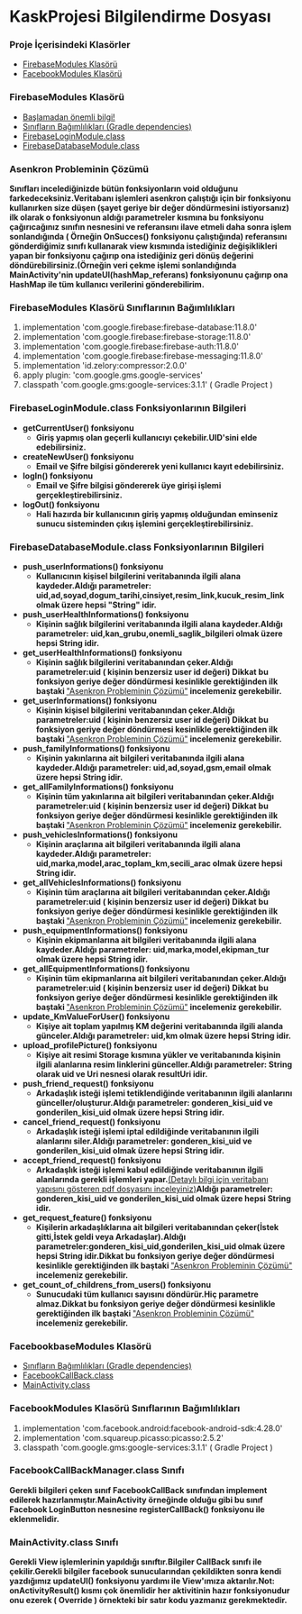 # KaskProjesi Bilgilendirme Dosyası

<h3>Proje İçerisindeki Klasörler</h3>
<ul>
  <li><a href="#git_firebaseModules"<b>FirebaseModules Klasörü</b></a></li>
  <li><a href="#git_facebookModules"<b>FacebookModules Klasörü</b></a></li>
</ul>  

<a name="git_firebaseModules"><h3>FirebaseModules Klasörü</h3></a>
<ul>
   <li><a href="#git_firebaseBilgi"<b>Başlamadan önemli bilgi!</b></a></li>
   <li><a href="#git_firebaseBagimliliklar"<b>Sınıfların Bağımlılıkları (Gradle dependencies) </b></a></li>
  <li><a href="#git_firebaseLogin"<b>FirebaseLoginModule.class</b></a></li>
  <li><a href="#git_firebaseDatabase"<b>FirebaseDatabaseModule.class</b></a></li>
</ul>  

<a name="git_firebaseBilgi"><h3>Asenkron Probleminin Çözümü</h3></a>
<b>Sınıfları incelediğinizde bütün fonksiyonların void olduğunu farkedeceksiniz.Veritabanı işlemleri asenkron çalıştığı için bir fonksiyonu kullanırken size düşen (şayet geriye bir değer döndürmesini istiyorsanız) ilk olarak o fonksiyonun aldığı parametreler kısmına bu fonksiyonu çağırıcağınız sınıfın nesnesini ve referansını ilave etmeli daha sonra işlem sonlandığında ( Örneğin OnSucces() fonksiyonu çalıştığında) referansını gönderdiğimiz sınıfı kullanarak view kısmında istediğiniz değişiklikleri yapan bir fonksiyonu çağırıp ona istediğiniz geri dönüş değerini döndürebilirsiniz.(Örneğin veri çekme işlemi sonlandığında MainActivity'nin updateUI(hashMap_referans) fonksiyonunu çağırıp ona HashMap<String> ile tüm kullanıcı verilerini gönderebilirim.</b>

<a name="git_firebaseBagimliliklar"><h3>FirebaseModules Klasörü Sınıflarının Bağımlılıkları</h3></a>
<ol>
  <li>implementation 'com.google.firebase:firebase-database:11.8.0'</li>
  <li>implementation 'com.google.firebase:firebase-storage:11.8.0'</li>
  <li>implementation 'com.google.firebase:firebase-auth:11.8.0'</li>
  <li>implementation 'com.google.firebase:firebase-messaging:11.8.0'</li>
  <li> implementation 'id.zelory:compressor:2.0.0'</li>
  <li>apply plugin: 'com.google.gms.google-services'</li>
  <li>classpath 'com.google.gms:google-services:3.1.1' ( Gradle Project )</li>
</ol> 
  
<a name="git_firebaseLogin"><h3>FirebaseLoginModule.class Fonksiyonlarının Bilgileri</h3></a>
<ul>
  <li><b>getCurrentUser() fonksiyonu</b>
    <ul><li><b>Giriş yapmış olan geçerli kullanıcıyı çekebilir.UID'sini elde edebilirsiniz.</b></li></ul></li>
   <li><b>createNewUser() fonksiyonu</b>
    <ul><li><b>Email ve Şifre bilgisi göndererek yeni kullanıcı kayıt edebilirsiniz.</b></li></ul></li>
   <li><b>logIn() fonksiyonu</b>
    <ul><li><b>Email ve Şifre bilgisi göndererek üye girişi işlemi gerçekleştirebilirsiniz.</b></li></ul></li>
    <li><b>logOut() fonksiyonu</b>
    <ul><li><b>Hali hazırda bir kullanıcının giriş yapmış olduğundan eminseniz sunucu sisteminden çıkış işlemini gerçekleştirebilirsiniz.</b></li></ul></li>
</ul>  

<a name="git_firebaseDatabase"><h3>FirebaseDatabaseModule.class Fonksiyonlarının Bilgileri</h3></a>
<ul>
  <li><b>push_userInformations() fonksiyonu</b>
    <ul><li><b>Kullanıcının kişisel bilgilerini veritabanında ilgili alana kaydeder.Aldığı parametreler: uid,ad,soyad,dogum_tarihi,cinsiyet,resim_link,kucuk_resim_link olmak üzere hepsi "String" idir.</b></li></ul></li>
   <li><b> push_userHealthInformations() fonksiyonu</b>
    <ul><li><b>Kişinin sağlık bilgilerini veritabanında ilgili alana kaydeder.Aldığı parametreler: uid,kan_grubu,onemli_saglik_bilgileri olmak üzere hepsi String idir.</b></li></ul></li>
   <li><b>get_userHealthInformations() fonksiyonu</b>
    <ul><li><b>Kişinin sağlık bilgilerini veritabanından çeker.Aldığı parametreler:uid ( kişinin benzersiz user id değeri) Dikkat bu fonksiyon geriye değer döndürmesi kesinlikle gerektiğinden ilk baştaki </b><a href="#git_firebaseBilgi"<b>"Asenkron Probleminin Çözümü"</b></a><b> incelemeniz gerekebilir.</b></li></ul></li>
   <li><b>get_userInformations() fonksiyonu</b>
    <ul><li><b>Kişinin kişisel bilgilerini veritabanından çeker.Aldığı parametreler:uid ( kişinin benzersiz user id değeri) Dikkat bu fonksiyon geriye değer döndürmesi kesinlikle gerektiğinden ilk baştaki </b><a href="#git_firebaseBilgi"<b>"Asenkron Probleminin Çözümü"</b></a><b> incelemeniz gerekebilir.</b></li></ul></li>
 <li><b> push_familyInformations() fonksiyonu</b>
    <ul><li><b>Kişinin yakınlarına ait bilgileri veritabanında ilgili alana kaydeder.Aldığı parametreler: uid,ad,soyad,gsm,email olmak üzere hepsi String idir.</b></li></ul></li>
<li><b>get_allFamilyInformations() fonksiyonu</b>
    <ul><li><b>Kişinin tüm yakınlarına ait bilgileri veritabanından çeker.Aldığı parametreler:uid ( kişinin benzersiz user id değeri) Dikkat bu fonksiyon geriye değer döndürmesi kesinlikle gerektiğinden ilk baştaki </b><a href="#git_firebaseBilgi"<b>"Asenkron Probleminin Çözümü"</b></a><b> incelemeniz gerekebilir.</b></li></ul></li>
    <li><b> push_vehiclesInformations() fonksiyonu</b>
    <ul><li><b>Kişinin araçlarına ait bilgileri veritabanında ilgili alana kaydeder.Aldığı parametreler: uid,marka,model,arac_toplam_km,secili_arac olmak üzere hepsi String idir.</b></li></ul></li>
    <li><b>get_allVehiclesInformations() fonksiyonu</b>
    <ul><li><b>Kişinin tüm araçlarına ait bilgileri veritabanından çeker.Aldığı parametreler:uid ( kişinin benzersiz user id değeri) Dikkat bu fonksiyon geriye değer döndürmesi kesinlikle gerektiğinden ilk baştaki </b><a href="#git_firebaseBilgi"<b>"Asenkron Probleminin Çözümü"</b></a><b> incelemeniz gerekebilir.</b></li></ul></li>
    <li><b> push_equipmentInformations() fonksiyonu</b>
    <ul><li><b>Kişinin ekipmanlarına ait bilgileri veritabanında ilgili alana kaydeder.Aldığı parametreler: uid,marka,model,ekipman_tur olmak üzere hepsi String idir.</b></li></ul></li>
    <li><b> get_allEquipmentInformations() fonksiyonu</b>
    <ul><li><b>Kişinin tüm ekipmanlarına ait bilgileri veritabanından çeker.Aldığı parametreler:uid ( kişinin benzersiz user id değeri) Dikkat bu fonksiyon geriye değer döndürmesi kesinlikle gerektiğinden ilk baştaki </b><a href="#git_firebaseBilgi"<b>"Asenkron Probleminin Çözümü"</b></a><b> incelemeniz gerekebilir.</b></li></ul></li>
     <li><b> update_KmValueForUser() fonksiyonu</b>
    <ul><li><b>Kişiye ait toplam yapılmış KM değerini veritabanında ilgili alanda günceler.Aldığı parametreler: uid,km olmak üzere hepsi String idir.</b></li></ul></li>
    <li><b> upload_profilePicture() fonksiyonu</b>
    <ul><li><b>Kişiye ait resimi Storage kısmına yükler ve veritabanında kişinin ilgili alanlarına resim linklerini günceller.Aldığı parametreler: String olarak uid ve Uri nesnesi olarak resultUri idir.</b></li></ul></li>
    <li><b>push_friend_request() fonksiyonu</b>
    <ul><li><b>Arkadaşlık isteği işlemi tetiklendiğinde veritabanının ilgili alanlarını günceller/oluşturur.Aldığı parametreler:
      gonderen_kisi_uid ve gonderilen_kisi_uid olmak üzere hepsi String idir.</b></li></ul></li>
     <li><b>cancel_friend_request() fonksiyonu</b>
    <ul><li><b>Arkadaşlık isteği işlemi iptal edildiğinde veritabanının ilgili alanlarını siler.Aldığı parametreler:
      gonderen_kisi_uid ve gonderilen_kisi_uid olmak üzere hepsi String idir.</b></li></ul></li>
      <li><b>accept_friend_request() fonksiyonu</b>
    <ul><li><b>Arkadaşlık isteği işlemi kabul edildiğinde veritabanının ilgili alanlarında gerekli işlemleri yapar.</b><a href="https://drive.google.com/open?id=1G623sNkfz6zT_ehYAmAtICOb4JFyeLry"<b>(Detaylı bilgi için veritabanı yapısını gösteren pdf dosyasını inceleyiniz)</b></a><b>Aldığı parametreler:
      gonderen_kisi_uid ve gonderilen_kisi_uid olmak üzere hepsi String idir.</b></li></ul></li>
      <li><b> get_request_feature() fonksiyonu</b>
    <ul><li><b>Kişilerin arkadaşlıklarına ait bilgileri veritabanından çeker(İstek gitti,İstek geldi veya Arkadaşlar).Aldığı parametreler:gonderen_kisi_uid,gonderilen_kisi_uid olmak üzere hepsi String idir.Dikkat bu fonksiyon geriye değer döndürmesi kesinlikle gerektiğinden ilk baştaki </b><a href="#git_firebaseBilgi"<b>"Asenkron Probleminin Çözümü"</b></a><b> incelemeniz gerekebilir.</b></li></ul></li>
     <li><b> get_count_of_childrens_from_users() fonksiyonu</b>
    <ul><li><b>Sunucudaki tüm kullanıcı sayısını döndürür.Hiç parametre almaz.Dikkat bu fonksiyon geriye değer döndürmesi kesinlikle gerektiğinden ilk baştaki </b><a href="#git_firebaseBilgi"<b>"Asenkron Probleminin Çözümü"</b></a><b> incelemeniz gerekebilir.</b></li></ul></li>
    
</ul>
<a name="git_facebookModules"><h3>FacebookbaseModules Klasörü</h3></a>
<ul>
   <li><a href="#git_facebookBagimliliklar"<b>Sınıfların Bağımlılıkları (Gradle dependencies) </b></a></li>
  <li><a href="#git_facebokCallBack"<b>FacebookCallBack.class</b></a></li>
  <li><a href="#git_facebookMainActivity"<b>MainActivity.class</b></a></li>
</ul>


<a name="git_facebookBagimliliklar"><h3>FacebookModules Klasörü Sınıflarının Bağımlılıkları</h3></a>
<ol>
  <li>implementation 'com.facebook.android:facebook-android-sdk:4.28.0'</li>
  <li>implementation 'com.squareup.picasso:picasso:2.5.2'</li>
  <li>classpath 'com.google.gms:google-services:3.1.1' ( Gradle Project )</li>
</ol> 

<a name="git_facebokCallBack"><h3>FacebookCallBackManager.class Sınıfı</h3></a>
<b>Gerekli bilgileri çeken sınıf FacebookCallBack sınıfından implement edilerek hazırlanmıştır.MainActivity örneğinde olduğu gibi bu sınıf Facebook LoginButton nesnesine registerCallBack() fonksiyonu ile eklenmelidir.</b>

<a name="git_facebookMainActivity"><h3>MainActivity.class Sınıfı</h3></a>
<b>Gerekli View işlemlerinin yapıldığı sınıftır.Bilgiler CallBack sınıfı ile çekilir.Gerekli bilgiler facebook sunucularından çekildikten sonra kendi yazdığımız updateUI() fonksiyonu yardımı ile View'ımıza aktarılır.Not: onActivityResult() kısmı çok önemlidir her aktivitinin hazır fonksiyonudur onu ezerek ( Override ) örnekteki bir satır kodu yazmanız gerekmektedir. </b>


